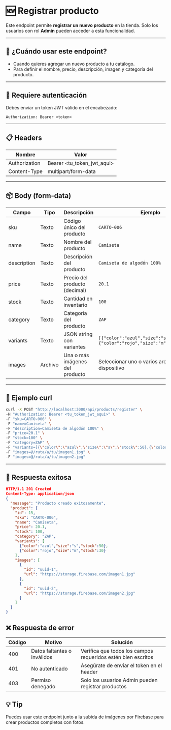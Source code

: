 # 🆕 Registrar producto

Este endpoint permite **registrar un nuevo producto** en la tienda. Solo los usuarios con rol **Admin** pueden acceder a esta funcionalidad.

---

## 🧠 ¿Cuándo usar este endpoint?

- Cuando quieres agregar un nuevo producto a tu catálogo.
- Para definir el nombre, precio, descripción, imagen y categoría del producto.

---

## 🔐 Requiere autenticación

Debes enviar un token JWT válido en el encabezado:

```http
Authorization: Bearer <token>
```

---

## 📋 Headers

| Nombre        | Valor                      |
| ------------- | -------------------------- |
| Authorization | Bearer <tu_token_jwt_aqui> |
| Content-Type  | multipart/form-data        |

---

## 📦 Body (form-data)

| Campo       | Tipo    | Descripción                     | Ejemplo                                                                           |
| ----------- | ------- | ------------------------------- | --------------------------------------------------------------------------------- |
| sku         | Texto   | Código único del producto       | `CARTO-006`                                                                       |
| name        | Texto   | Nombre del producto             | `Camiseta`                                                                        |
| description | Texto   | Descripción del producto        | `Camiseta de algodón 100%`                                                        |
| price       | Texto   | Precio del producto (decimal)   | `20.1`                                                                            |
| stock       | Texto   | Cantidad en inventario          | `100`                                                                             |
| category    | Texto   | Categoría del producto          | `ZAP`                                                                             |
| variants    | Texto   | JSON string con variantes       | `[{"color":"azul","size":"s","stock":50},{"color":"rojo","size":"m","stock":30}]` |
| images      | Archivo | Una o más imágenes del producto | Seleccionar uno o varios archivos desde tu dispositivo                            |

---

## 🚀 Ejemplo curl

```bash
curl -X POST "http://localhost:3000/api/products/register" \
-H "Authorization: Bearer <tu_token_jwt_aqui>" \
-F "sku=CARTO-006" \
-F "name=Camiseta" \
-F "description=Camiseta de algodón 100%" \
-F "price=20.1" \
-F "stock=100" \
-F "category=ZAP" \
-F "variants=[{\"color\":\"azul\",\"size\":\"s\",\"stock\":50},{\"color\":\"rojo\",\"size\":\"m\",\"stock\":30}]" \
-F "images=@/ruta/a/tu/imagen1.jpg" \
-F "images=@/ruta/a/tu/imagen2.jpg"
```

--- 

## 📄 Respuesta exitosa

```json
HTTP/1.1 201 Created
Content-Type: application/json
{
  "message": "Producto creado exitosamente",
  "product": {
    "id": 15,
    "sku": "CARTO-006",
    "name": "Camiseta",
    "price": 20.1,
    "stock": 100,
    "category": "ZAP",
    "variants": [
      {"color":"azul","size":"s","stock":50},
      {"color":"rojo","size":"m","stock":30}
    ],
    "images": [
      {
        "id": "uuid-1",
        "url": "https://storage.firebase.com/imagen1.jpg"
      },
      {
        "id": "uuid-2",
        "url": "https://storage.firebase.com/imagen2.jpg"
      }
    ]
  }
}

```

## ❌ Respuesta de error

| Código | Motivo                      | Solución                                                     |
| ------ | --------------------------- | ------------------------------------------------------------ |
| 400    | Datos faltantes o inválidos | Verifica que todos los campos requeridos estén bien escritos |
| 401    | No autenticado              | Asegúrate de enviar el token en el header                    |
| 403    | Permiso denegado            | Solo los usuarios Admin pueden registrar productos           |


## 💡 Tip
Puedes usar este endpoint junto a la subida de imágenes por Firebase para crear productos completos con fotos.

